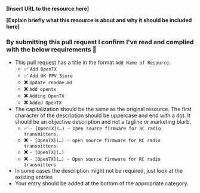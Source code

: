 **[Insert URL to the resource here]**

**[Explain briefly what this resource is about and why it should be included here]**

### By submitting this pull request I confirm I've read and complied with the below requirements 🖖

- This pull request has a title in the format `Add Name of Resource`.
	- ✅ `Add OpenTX`
	- ✅ `Add UK FPV Store`
	- ❌ `Update readme.md`
	- ❌ `Add opentx`
	- ❌ `Adding OpenTX`
	- ❌ `Added OpenTX`
- The capitalization should be the same as the original resource. The first character of the description should be uppercase and end with a dot. It should be an objective description and not a tagline or marketing blurb.
	- ✅ `- [OpenTX](…) - Open source firmware for RC radio transmitters.`
	- ❌ `- [OpenTX](…) - open source firmware for RC radio transmitters.`
	- ❌ `- [OpenTX](…)`
	- ❌ `- [OpenTX](…) - Open source firmware for RC radio transmitters`
- In some cases the description might not be required, just look at the existing entries
- Your entry should be added at the bottom of the appropriate category.
